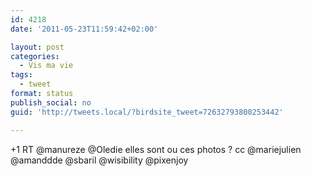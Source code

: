 ```yaml
---
id: 4218
date: '2011-05-23T11:59:42+02:00'

layout: post
categories:
  - Vis ma vie
tags:
  - tweet
format: status
publish_social: no
guid: 'http://tweets.local/?birdsite_tweet=72632793800253442'

---
```


+1 RT @manureze @Oledie elles sont ou ces photos ? cc @mariejulien @amanddde @sbaril @wisibility @pixenjoy